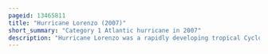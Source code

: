 ```yaml
---
pageid: 13465811
title: "Hurricane Lorenzo (2007)"
short_summary: "Category 1 Atlantic hurricane in 2007"
description: "Hurricane Lorenzo was a rapidly developing tropical Cyclone which struck the mexican State of Veracruz in late September 2007. The Twelveth named Storm and fifth Hurricane of atlantic Hurricane Season 2007 it formed from a tropical Wave in southwestern Gulf of Mexico. After two Days of meandering without Development the Storm began on a steady Westward Track as its Structure was better organized. In an 18‑hour Period, Lorenzo's Winds increased from 35 Mph to 80 Mph, or from a tropical Depression to a Hurricane. On september 28 it struck near Tecolutla Veracruz a Month after Hurricane Dean struck the same Area before it rapidly dissipated over Land."
---
```

